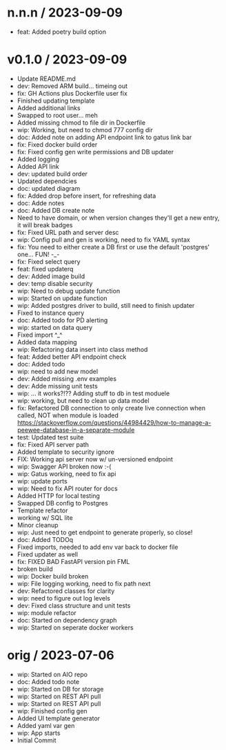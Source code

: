 
n.n.n / 2023-09-09
==================

  * feat: Added poetry build option

v0.1.0 / 2023-09-09
===================

  * Update README.md
  * dev: Removed ARM build... timeing out
  * fix: GH Actions plus Dockerfile user fix
  * Finished updating template
  * Added additional links
  * Swapped to root user... meh
  * Added missing chmod to file dir in Dockerfile
  * wip: Working, but need to chmod 777 config dir
  * doc: Added note on adding API endpoint link to gatus link bar
  * fix: Fixed docker build order
  * fix: Fixed config gen write permissions and DB updater
  * Added logging
  * Added API link
  * dev: updated build order
  * Updated dependcies
  * doc: updated diagram
  * fix: Added drop before insert, for refreshing data
  * doc: Adde notes
  * doc: Added DB create note
  * Need to have domain, or when version changes they'll get a new entry, it will break badges
  * fix: Fixed URL path and server desc
  * wip: Config pull and gen is working, need to fix YAML syntax
  * fix: You need to either create a DB first or use the default 'postgres' one... FUN! -_-
  * fix: Fixed select query
  * feat: fixed updaterq
  * dev: Added image build
  * dev: temp disable security
  * wip: Need to debug update function
  * wip: Started on update function
  * wip: Added postgres driver to build, still need to finish updater
  * Fixed to instance query
  * doc: Added todo for PD alerting
  * wip: started on data query
  * Fixed import ^_^
  * Added data mapping
  * wip: Refactoring data insert into class method
  * feat: Added better API endpoint check
  * doc: Added todo
  * wip: need to add new model
  * dev: Added missing .env examples
  * dev: Adde missing unit tests
  * wip: ... it works?!?? Adding stuff to db in test moduele
  * wip: working, but need to clean up data model
  * fix: Refactored DB connection to only create live connection when called, NOT when module is loaded https://stackoverflow.com/questions/44984429/how-to-manage-a-peewee-database-in-a-separate-module
  * test: Updated test suite
  * fix: Fixed API server path
  * Added template to security ignore
  * FIX: Working api server now w/ un-versioned endpoint
  * wip: Swagger API broken now :-(
  * wip: Gatus working, need to fix api
  * wip: update ports
  * wip: Need to fix API router for docs
  * Added HTTP for local testing
  * Swapped DB config to Postgres
  * Template refactor
  * working w/ SQL lite
  * Minor cleanup
  * wip: Just need to get endpoint to generate properly, so close!
  * doc: Added TODOq
  * Fixed imports, needed to add env var back to docker file
  * Fixed updater as well
  * fix: FIXED BAD FastAPI version pin FML
  * broken build
  * wip: Docker build broken
  * wip: File logging working, need to fix path next
  * dev: Refactored classes for clarity
  * wip: need to figure out log levels
  * dev: Fixed class structure and unit tests
  * wip: module refactor
  * doc: Started on dependency graph
  * wip: Started on seperate docker workers

orig / 2023-07-06
=================

  * wip: Started on AIO repo
  * doc: Added todo note
  * wip: Started on DB for storage
  * wip: Started on REST API pull
  * wip: Started on REST API pull
  * wip: Finished config gen
  * Added UI template generator
  * Added yaml var gen
  * wip: App starts
  * Initial Commit
